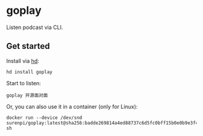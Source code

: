 # goplay

Listen podcast via CLI.

## Get started

Install via [hd](https://github.com/linuxsuren/http-downloader):

```shell
hd install goplay
```

Start to listen:

```shell
goplay 开源面对面
```

Or, you can also use it in a container (only for Linux):

```shell
docker run --device /dev/snd surenpi/goplay:latest@sha256:badde269814a4ed88737c6d5fc0bff15b0e0b9e3f43dd9fd0f3eeb281a7d05b1 sh
```